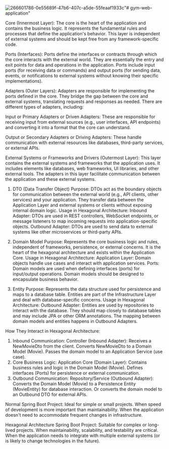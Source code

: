 ![266601786-0e55689f-47b6-407c-a5de-55feaaf1933c](https://github.com/user-attachments/assets/673984e5-cf55-45f2-a8d0-c85373fcbec5)"# gym-web-application" 


Core (Innermost Layer):
The core is the heart of the application and contains the business logic. It represents the fundamental rules and processes that define the application's behavior. This layer is independent of external systems and should be kept free from any framework-specific code.

Ports (Interfaces):
Ports define the interfaces or contracts through which the core interacts with the external world. They are essentially the entry and exit points for data and operations in the application. Ports include input ports (for receiving data or commands) and output ports (for sending data, events, or notifications to external systems without knowing their specific implementations).

Adapters (Outer Layers):
Adapters are responsible for implementing the ports defined in the core. They bridge the gap between the core and external systems, translating requests and responses as needed. There are different types of adapters, including:

Input or Primary Adapters or Driven Adapters: These are responsible for receiving input from external sources (e.g., user interfaces, API endpoints) and converting it into a format that the core can understand.

Output or Secondary Adapters or Driving Adapters: These handle communication with external resources like databases, third-party services, or external APIs.

External Systems or Frameworks and Drivers (Outermost Layer):
This layer contains the external systems and frameworks that the application uses. It includes elements like databases, web frameworks, UI libraries, and other external tools. The adapters in this layer facilitate communication between the application and these external systems.


1. DTO (Data Transfer Object)
Purpose:
DTOs act as the boundary objects for communication between the external world (e.g., API clients, other services) and your application.
They transfer data between the Application Layer and external systems or clients without exposing internal domain logic.
Usage in Hexagonal Architecture:
Inbound Adapter: DTOs are used in REST controllers, WebSocket endpoints, or message listeners to map incoming requests into application-specific objects.
Outbound Adapter: DTOs are used to send data to external systems like other microservices or third-party APIs.

2. Domain Model
Purpose:
Represents the core business logic and rules, independent of frameworks, persistence, or external concerns.
It is the heart of the hexagonal architecture and exists within the Application Core.
Usage in Hexagonal Architecture:
Application Layer: Domain objects handle use cases and interact with application services.
Ports: Domain models are used when defining interfaces (ports) for input/output operations.
Domain models should be designed to encapsulate business behavior.

3. Entity
Purpose:
Represents the data structure used for persistence and maps to a database table.
Entities are part of the Infrastructure Layer and deal with database-specific concerns.
Usage in Hexagonal Architecture:
Outbound Adapter: Entities are used by repositories to interact with the database.
They should map closely to database tables and may include JPA or other ORM annotations.
The mapping between domain models and entities happens in Outbound Adapters.



How They Interact in Hexagonal Architecture:
1. Inbound Communication:
Controller (Inbound Adapter):
Receives a NewMovieDto from the client.
Converts NewMovieDto to a Domain Model (Movie).
Passes the domain model to an Application Service (use case).
2. Core Business Logic:
Application Core (Domain Layer):
Contains business rules and logic in the Domain Model (Movie).
Defines interfaces (Ports) for persistence or external communication.
3. Outbound Communication:
Repository/Service (Outbound Adapter):
Converts the Domain Model (Movie) to a Persistence Entity (MovieEntity) for database interaction.
Or converts the domain model to an Outbound DTO for external APIs.



Normal Spring Boot Project:
Ideal for simple or small projects.
When speed of development is more important than maintainability.
When the application doesn't need to accommodate frequent changes in infrastructure.


Hexagonal Architecture Spring Boot Project:
Suitable for complex or long-lived projects.
When maintainability, scalability, and testability are critical.
When the application needs to integrate with multiple external systems (or is likely to change technologies in the future).




